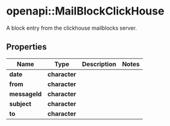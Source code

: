 # openapi::MailBlockClickHouse

A block entry from the clickhouse mailblocks server.

## Properties
Name | Type | Description | Notes
------------ | ------------- | ------------- | -------------
**date** | **character** |  | 
**from** | **character** |  | 
**messageId** | **character** |  | 
**subject** | **character** |  | 
**to** | **character** |  | 


